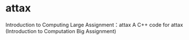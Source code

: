 # attax
Introduction to Computing Large Assignment：attax
A C++ code for attax (Introduction to Computation Big Assignment)
